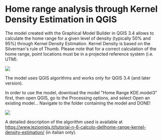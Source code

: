 # Home range analysis through Kernel Density Estimation in QGIS

The model created with the Graphical Model Builder in QGIS 3.4 allows to calculate the home range for a given level of density (typically 50% and 95%) through Kernel Density Estimation. Kernel Density is based on the Silverman's rule of Thumb. Please note that for a correct calculation of the home range, point locations must be in a projected reference system (i.e. UTM).

<img src = "https://www.lezionigis.it/wp-content/uploads/2019/01/KDE8-1024x388.png"></img>

The model uses QGIS algorithms and works only for QGIS 3.4 (and later version).

In order to use the model, download the model "Home Range KDE.model3" first, then open QGIS, go to the Processing options, and select Open an existing model... Navigate to the folder containing the model and DONE!

<img src = "https://www.lezionigis.it/wp-content/uploads/2019/01/Processing.png"></img>



A detailed description of the algorithm used is available at https://www.lezionigis.it/tutorial-n-6-calcolo-dellhome-range-kernel-density-estimation/ (in italian only).
